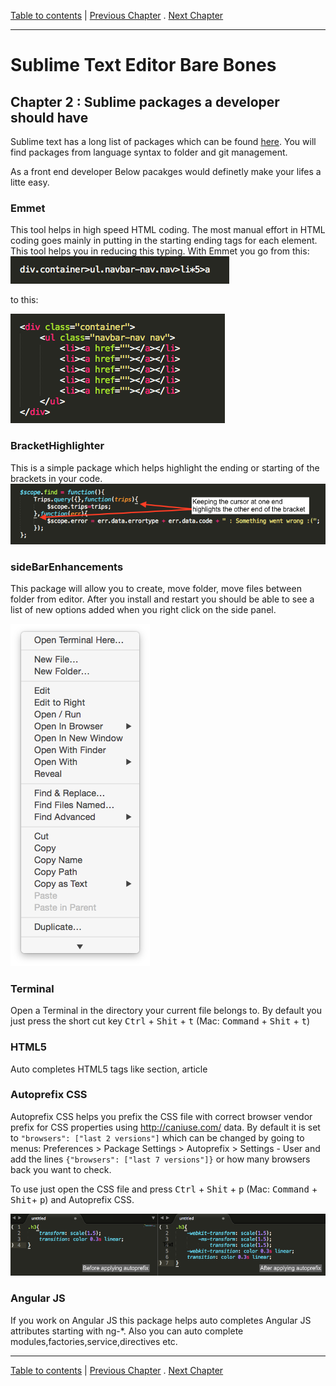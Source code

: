 [Table to contents](README.md) | [Previous Chapter](Ch1.md) . [Next Chapter](Ch3.md)

---
# Sublime Text Editor Bare Bones
## Chapter 2 : Sublime packages a developer should have
Sublime text has a long list of packages which can be found [here](https://packagecontrol.io/browse). You will find packages from language syntax to folder and git management.

As a front end developer Below pacakges would definetly make your lifes a litte easy.

### Emmet
This tool helps in high speed HTML coding. The most manual effort in HTML coding goes mainly in putting in the starting ending tags for each element. This tool helps you in reducing this typing.
With Emmet you go from this:
<img src="./images/emmet-abbreviation-1.png" alt="Emmet abbreviation"> 

to this:

<img src="./images/emmet-abbreviation-2.png" alt="Emmet abbreviation"> 

### BracketHighlighter
This is a simple package which helps highlight the ending or starting of the brackets in your code. 
<img src="./images/bracket-highlighter.png" alt="Bracket Highlighter">

### sideBarEnhancements
This package will allow you to create, move folder, move files between folder from editor. After you install and restart you should be able to see a list of new options added when you right click on the side panel.

<img src="./images/side-bar-enhancements.png" alt="Side Bar Enhancements">

### Terminal
Open a Terminal in the directory your current file belongs to. By default you just press the short cut key <kbd>Ctrl</kbd> + <kbd>Shit</kbd> + <kbd>t</kbd> (Mac: <kbd>Command</kbd> +  <kbd>Shit</kbd> + <kbd>t</kbd>)  

### HTML5
Auto completes HTML5 tags like section, article 

### Autoprefix CSS
Autoprefix CSS helps you prefix the CSS file with correct browser vendor prefix for CSS properties using <http://caniuse.com/> data. By default it is set to `"browsers": ["last 2 versions"]` which can be changed by going to menus: Preferences > Package Settings > Autoprefix > Settings - User and add the lines 
`{"browsers": ["last 7 versions"]}` or how many browsers back you want to check. 

To use just open the CSS file and press <kbd>Ctrl</kbd> + <kbd>Shit</kbd> + <kbd>p</kbd> (Mac: <kbd>Command</kbd> +  <kbd>Shit</kbd>+ <kbd>p</kbd>)  and Autoprefix CSS.

<img src="./images/autoprefix.png" alt="Emmet abbreviation"> 

### Angular JS
If you work on Angular JS this package helps auto completes Angular JS attributes starting with ng-*. Also you can auto complete modules,factories,service,directives etc.

---

[Table to contents](README.md) | [Previous Chapter](Ch1.md) . [Next Chapter](Ch3.md)